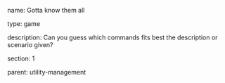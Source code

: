 name: Gotta know them all

type: game

description: Can you guess which commands fits best the description or scenario given?

section: 1

parent: utility-management

